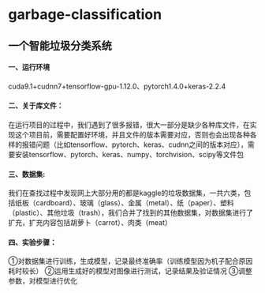 garbage-classification
======
一个智能垃圾分类系统  
------
#### 一、运行环境<br>  
  cuda9.1+cudnn7+tensorflow-gpu-1.12.0、pytorch1.4.0+keras-2.2.4 <br>  
   
#### 二、关于库文件：<br>  
  在运行项目的过程中，我们遇到了很多报错，很大一部分是缺少各种库文件，在实现这个项目前，需要配置好环境，并且文件的版本需要对应，否则也会出现各种各样的报错问题（比如tensorflow、pytorch、keras、cudnn之间的版本对应），需要安装tensorflow、pytorch、keras、numpy、torchvision、scipy等文件包<br>
   
#### 三、数据集:<br> 
  我们在查找过程中发现网上大部分用的都是kaggle的垃圾数据集，一共六类，包括纸板（cardboard）、玻璃（glass）、金属（metal）、纸（paper）、塑料（plastic）、其他垃圾（trash），我们合并了找到的其他数据集，对数据集进行了扩充，扩充内容包括胡萝卜（carrot）、肉类（meat）<br> 
 
#### 四、实验步骤：<br> 
  ①对数据集进行训练，生成模型，记录最终准确率（训练模型因为机子配合原因耗时较长）
  ②运用生成好的模型对图像进行测试，记录结果及验证情况
  ③调整参数，对模型进行优化<br> 
 
